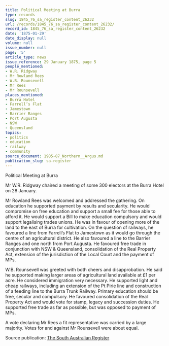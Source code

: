 ```yaml
---
title: Political Meeting at Burra
type: records
slug: 1845_76_sa_register_content_26232
url: /records/1845_76_sa_register_content_26232/
record_id: 1845_76_sa_register_content_26232
date: '1875-01-29'
date_display: null
volume: null
issue_number: null
page: '5'
article_type: news
issue_reference: 29 January 1875, page 5
people_mentioned:
- W.R. Ridgway
- Mr Rowland Rees
- W.B. Rounsevell
- Mr Rees
- Mr Rounsevell
places_mentioned:
- Burra Hotel
- Farrell’s Flat
- Jamestown
- Barrier Ranges
- Port Augusta
- NSW
- Queensland
topics:
- politics
- education
- railway
- community
source_document: 1985-87_Northern__Argus.md
publication_slug: sa-register
---
```


Political Meeting at Burra

Mr W.R. Ridgway chaired a meeting of some 300 electors at the Burra Hotel on 28 January.

Mr Rowland Rees was welcomed and addressed the gathering.  On education he supported payment by results and secularity.  He would compromise on free education and support a small fee for those able to afford it.  He would support a Bill to make education compulsory and would support legalising trades unions.  He was in favour of opening more of the land to the east of Burra for cultivation.  On the question of railways, he favoured a line from Farrell’s Flat to Jamestown as it would go through the centre of an agricultural district.  He also favoured a line to the Barrier Ranges and one north from Port Augusta.  He favoured free trade in conjunction with NSW & Queensland, consolidation of the Real Property Act, extension of the jurisdiction of the Local Court and the payment of MPs.

W.B. Rounsevell was greeted with both cheers and disapprobation.  He said he supported making larger areas of agricultural land available at £1 per acre.  He considered immigration very necessary.  He supported light and cheap railways, including an extension of the Pt Pirie line and construction of a feeding line to the Burra Trunk Railway.  Primary education should be free, secular and compulsory.  He favoured consolidation of the Real Property Act and would vote for stamp, legacy and succession duties.  He supported free trade as far as possible, but was opposed to payment of MPs.

A vote declaring Mr Rees a fit representative was carried by a large majority. Votes for and against Mr Rounsevell were about equal.

Source publication: [The South Australian Register](/publications/sa-register/)
